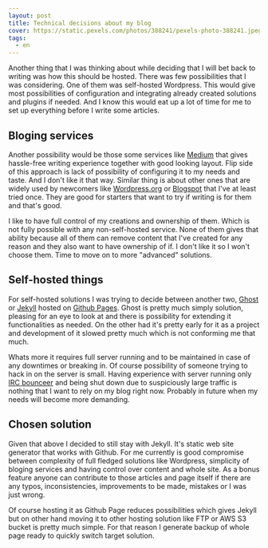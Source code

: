 ```yaml
---
layout: post
title: Technical decisions about my blog
cover: https://static.pexels.com/photos/388241/pexels-photo-388241.jpeg
tags:
  - en
---
```


Another thing that I was thinking about while deciding that I will bet back to writing was how this should be hosted. There was few possibilities that I was considering. One of them was self-hosted Wordpress. This would give most possibilities of configuration and integrating already created solutions and plugins if needed. And I know this would eat up a lot of time for me to set up everything before I write some articles.

<!-- more -->

Bloging services
---

Another possibility would be those some services like [Medium](https://medium.com/@vircung) that gives hassle-free writing experience together with good looking layout. Flip side of this approach is lack of possibility of configuring it to my needs and taste. And I don't like it that way. Similar thing is about other ones that are widely used by newcomers like [Wordpress.org](https://wordpress.org) or [Blogspot](https://blogspot.com/) that I've at least tried once. They are good for starters that want to try if writing is for them and that's good.

I like to have full control of my creations and ownership of them. Which is not fully possible with any non-self-hosted service. None of them gives that ability because all of them can remove content that I've created for any reason and they also want to have ownership of if. I don't like it so I won't choose them. Time to move on to more "advanced" solutions.

Self-hosted things
---

For self-hosted solutions I was trying to decide between another two, [Ghost](https://ghost.org) or [Jekyll](https://jekyllrb.com) hosted on [Github Pages](https://pages.github.com). Ghost is pretty much simply solution, pleasing for an eye to look at and there is possibility for extending it functionalities as needed. On the other had it's pretty early for it as a project and development of it slowed pretty much which is not conforming me that much. 

Whats more it requires full server running and to be maintained in case of any downtimes or breaking in. Of course possibility of someone trying to hack in on the server is small. Having experience with server running only [IRC bounceer](https://github.com/vircung/docker-znc) and being shut down due to suspiciously large traffic is nothing that I want to rely on my blog right now. Probably in future when my needs will become more demanding.

Chosen solution
---

Given that above I decided to still stay with Jekyll. It's static web site generator that works with Github. For me currently is good compromise between complexity of full fledged solutions like Wordpress, simplicity of bloging services and having control over content and whole site. As a bonus feature anyone can contribute to those articles and page itself if there are any typos, inconsistencies, improvements to be made, mistakes or I was just wrong.

Of course hosting it as Github Page reduces possibilities which gives Jekyll but on other hand moving it to other hosting solution like FTP or AWS S3 bucket is pretty much simple. For that reason I generate backup of whole page ready to quickly switch target solution.
